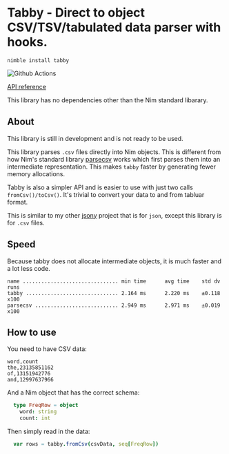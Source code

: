 # Tabby - Direct to object CSV/TSV/tabulated data parser with hooks.

`nimble install tabby`

![Github Actions](https://github.com/treeform/tabby/workflows/Github%20Actions/badge.svg)

[API reference](https://nimdocs.com/treeform/tabby)

This library has no dependencies other than the Nim standard libarary.

## About

This library is still in development and is not ready to be used.

This library parses `.csv` files directly into Nim objects. This is different from how Nim's standard library [parsecsv](https://nim-lang.org/docs/parsecsv.html) works which first parses them into an intermediate representation. This makes `tabby` faster by generating fewer memory allocations.

Tabby is also a simpler API and is easier to use with just two calls `fromCsv()/toCsv()`. It's trivial to convert your data to and from tabluar format.

This is similar to my other [jsony](https://github.com/treeform/jsony) project that is for `json`, except this library is for `.csv` files.

## Speed

Because tabby does not allocate intermediate objects, it is much faster and a lot less code.

```
name ............................... min time      avg time    std dv   runs
tabby .............................. 2.164 ms      2.220 ms    ±0.118   x100
parsecsv ........................... 2.949 ms      2.971 ms    ±0.019   x100
```

## How to use

You need to have CSV data:
```
word,count
the,23135851162
of,13151942776
and,12997637966
```
And a Nim object that has the correct schema:
```nim
  type FreqRow = object
    word: string
    count: int
```

Then simply read in the data:
```nim
  var rows = tabby.fromCsv(csvData, seq[FreqRow])
```
